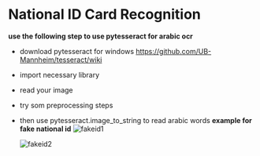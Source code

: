 # National ID Card Recognition
**use the following step to use pytesseract for arabic ocr**
- download pytesseract for windows https://github.com/UB-Mannheim/tesseract/wiki
- import necessary library
- read your image
- try som preprocessing steps
- then use pytesseract.image_to_string to read arabic words
**example for fake national id**
  ![fakeid1](https://github.com/shimaa83/arabic_ocr_pytesseract/assets/87786289/deac22d7-4110-4a48-96ec-cbd29a99a413)

  ![fakeid2](https://github.com/shimaa83/arabic_ocr_pytesseract/assets/87786289/1188c058-08bc-479e-9bcf-42b8a1ef9afb)


